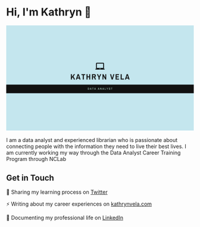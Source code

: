 <h1>Hi, I'm Kathryn 👋</h1>

<img src="https://github.com/kathrynvela/kathrynvela/blob/master/Kathryn%20Vela.png" alt="header decoration">

<p>I am a data analyst and experienced librarian who is passionate about connecting people with the information they need to live their best lives. I am currently working my way through the Data Analyst Career Training Program through NCLab</p>

<h2>Get in Touch</h2>

<p>🌱 Sharing my learning process on <a href="https://twitter.com/KathrynVela31">Twitter</a></p>
<p>⚡ Writing about my career experiences on <a href="https://www.kathrynvela.com">kathrynvela.com</a></p>
<p>💼 Documenting my professional life on <a href="https://www.linkedin.com/in/kathrynvela/">LinkedIn</a></p>
<!--
**kathrynvela/kathrynvela** is a ✨ _special_ ✨ repository because its `README.md` (this file) appears on your GitHub profile.

Here are some ideas to get you started:

- 🔭 I’m currently working on ...
- 🌱 I’m currently learning ...
- 👯 I’m looking to collaborate on ...
- 🤔 I’m looking for help with ...
- 💬 Ask me about ...
- 📫 How to reach me: ...
- 😄 Pronouns: ...
- ⚡ Fun fact: ...
-->
